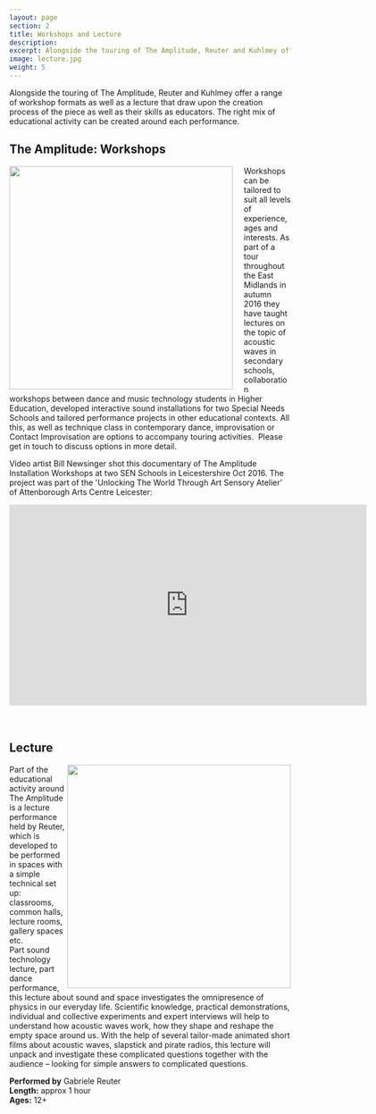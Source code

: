 ```yaml
---
layout: page
section: 2
title: Workshops and Lecture
description:
excerpt: Alongside the touring of The Amplitude, Reuter and Kuhlmey offer a range of workshop formats as well as a lecture that draw upon the creation process of the piece as well as their skills as educators. The right mix of educational activity can be created around each performance. <br><br> Read more...
image: lecture.jpg
weight: 5
---
```

Alongside the touring of The Amplitude, Reuter and Kuhlmey offer a range of workshop formats as well as a lecture that draw upon the creation process of the piece as well as their skills as educators. The right mix of educational activity can be created around each performance.

## The Amplitude: Workshops

<img style="float: left; margin-left: 0px; margin-right: 20px; margin-bottom: 0px;" width="400px" src="../images/lecture1.jpg">
Workshops can be tailored to suit all levels of experience, ages and interests. As part of a tour throughout the East Midlands in autumn 2016 they have taught lectures on the topic of acoustic waves in secondary schools, collaboration workshops between dance and music technology students in Higher Education, developed interactive sound installations for two Special Needs Schools and tailored performance projects in other educational contexts. All this, as well as technique class in contemporary dance, improvisation or Contact Improvisation are options to accompany touring activities.   
Please get in touch to discuss options in more detail.

Video artist Bill Newsinger shot this documentary of The Amplitude Installation Workshops at two SEN Schools in Leicestershire Oct 2016. The project was part of the 'Unlocking The World Through Art Sensory Atelier' of Attenborough Arts Centre Leicester:

<div class="videoWrapper">
  <iframe src="https://player.vimeo.com/video/193176516?autoplay=0&loop=0&title=0&byline=0&portrait=0&mute=1" width="640" height="360" frameborder="0" webkitallowfullscreen mozallowfullscreen allowfullscreen></iframe>
</div>
<br><br>

## Lecture

<img style="float: right; margin-left: 0px; margin-right: 0px; margin-bottom: 0px;" width="400px" src="../images/lecture2.jpg">Part of the educational activity around The Amplitude is a lecture performance held by Reuter, which is developed to be performed in spaces with a simple technical set up: classrooms, common halls, lecture rooms, gallery spaces etc.  
Part sound technology lecture, part dance performance, this lecture about sound and space investigates the omnipresence of physics in our everyday life. Scientific knowledge, practical demonstrations, individual and collective experiments and expert interviews will help to understand how acoustic waves work, how they shape and reshape the empty space around us. With the help of several tailor-made animated short films about acoustic waves, slapstick and pirate radios, this lecture will unpack and investigate these complicated questions together with the audience – looking for simple answers to complicated questions.

**Performed by** Gabriele Reuter  
**Length:** approx 1 hour  
**Ages:** 12+
